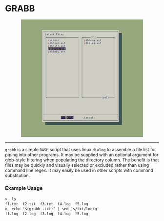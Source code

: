 # GRABB

<p align=center>
<img src="grabb_image.png" width=400px />
<p/>

---

`grabb` is a simple `BASH` script that uses linux `dialog` to assemble a file list for
piping into other programs. It may be supplied with an optional argument
for glob-style filtering when populating the directory column. 
The benefit is that files may be quickly and visually selected or excluded rather than 
using command line regex. It may easily be used in other scripts with
command substitution. 

### Example Usage

```
>_ ls
f1.txt	f2.txt	f3.txt	f4.log	f5.log	
>_ echo "$(grabb .txt)" | sed 's/txt/log/g'
f1.log	f2.log	f3.log	f4.log	f5.log
```	
